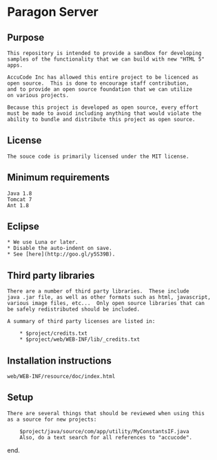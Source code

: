 Paragon Server
======================

Purpose
-------

    This repository is intended to provide a sandbox for developing
    samples of the functionality that we can build with new "HTML 5" 
    apps.

    AccuCode Inc has allowed this entire project to be licenced as
    open source.  This is done to encourage staff contribution, 
    and to provide an open source foundation that we can utilize 
    on various projects.
    
    Because this project is developed as open source, every effort
    must be made to avoid including anything that would violate the
    ability to bundle and distribute this project as open source.
        
License
-------

    The souce code is primarily licensed under the MIT license.
    
Minimum requirements
--------------------

    Java 1.8
    Tomcat 7
    Ant 1.8

Eclipse
-------

    * We use Luna or later.
    * Disable the auto-indent on save. 
    * See [here](http://goo.gl/y5S39B).

Third party libraries
---------------------

    There are a number of third party libraries.  These include
    java .jar file, as well as other formats such as html, javascript,
    various image files, etc...  Only open source libraries that can
    be safely redistributed should be included.
    
    A summary of third party licenses are listed in:
    
        * $project/credits.txt
        * $project/web/WEB-INF/lib/_credits.txt
        
Installation instructions 
-------------------------

	web/WEB-INF/resource/doc/index.html

Setup
-------------------------
    There are several things that should be reviewed when using this
    as a source for new projects:
    
        $project/java/source/com/app/utility/MyConstantsIF.java
        Also, do a text search for all references to "accucode".
	
end.
